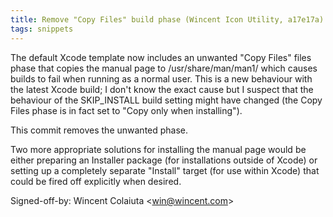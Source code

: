 ```yaml
---
title: Remove "Copy Files" build phase (Wincent Icon Utility, a17e17a)
tags: snippets
---
```


The default Xcode template now includes an unwanted "Copy Files" files phase that copies the manual page to /usr/share/man/man1/ which causes builds to fail when running as a normal user. This is a new behaviour with the latest Xcode build; I don't know the exact cause but I suspect that the behaviour of the SKIP_INSTALL build setting might have changed (the Copy Files phase is in fact set to "Copy only when installing").

This commit removes the unwanted phase.

Two more appropriate solutions for installing the manual page would be either preparing an Installer package (for installations outside of Xcode) or setting up a completely separate "Install" target (for use within Xcode) that could be fired off explicitly when desired.

Signed-off-by: Wincent Colaiuta &lt;win@wincent.com&gt;
